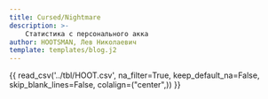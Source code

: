 ```yaml
---
title: Cursed/Nightmare
description: >-
    Статистика с персонального акка
author: HOOTSMAN, Лев Николаевич
template: templates/blog.j2
---
```


{{ read_csv('../tbl/HOOT.csv', na_filter=True, keep_default_na=False, skip_blank_lines=False, colalign=("center",)) }}
